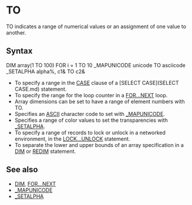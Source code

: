 # TO

TO indicates a range of numerical values or an assignment of one value to another.

  

## Syntax

DIM array(1 TO 100)
FOR i = 1 TO 10
_MAPUNICODE unicode TO asciicode
_SETALPHA alpha%, c1& TO c2&
  

* To specify a range in the [CASE](CASE.md) clause of a [SELECT CASE](SELECT CASE.md) statement.
* To specify the range for the loop counter in a [FOR...NEXT](FOR...NEXT.md) loop.
* Array dimensions can be set to have a range of element numbers with TO.
* Specifies an [ASCII](ASCII.md) character code to set with [_MAPUNICODE](_MAPUNICODE.md).
* Specifies a range of color values to set the transparencies with [_SETALPHA](_SETALPHA.md).
* To specify a range of records to lock or unlock in a networked environment, in the [LOCK...UNLOCK](LOCK...UNLOCK.md) statement.
* To separate the lower and upper bounds of an array specification in a [DIM](DIM.md) or [REDIM](REDIM.md) statement.

  

## See also

* [DIM](DIM.md), [FOR...NEXT](FOR...NEXT.md)
* [_MAPUNICODE](_MAPUNICODE.md)
* [_SETALPHA](_SETALPHA.md)

  
